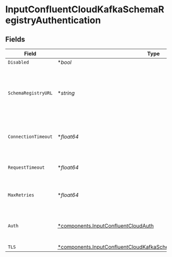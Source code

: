 # InputConfluentCloudKafkaSchemaRegistryAuthentication


## Fields

| Field                                                                                                                                                             | Type                                                                                                                                                              | Required                                                                                                                                                          | Description                                                                                                                                                       |
| ----------------------------------------------------------------------------------------------------------------------------------------------------------------- | ----------------------------------------------------------------------------------------------------------------------------------------------------------------- | ----------------------------------------------------------------------------------------------------------------------------------------------------------------- | ----------------------------------------------------------------------------------------------------------------------------------------------------------------- |
| `Disabled`                                                                                                                                                        | **bool*                                                                                                                                                           | :heavy_minus_sign:                                                                                                                                                | N/A                                                                                                                                                               |
| `SchemaRegistryURL`                                                                                                                                               | **string*                                                                                                                                                         | :heavy_minus_sign:                                                                                                                                                | URL for accessing the Confluent Schema Registry. Example: http://localhost:8081. To connect over TLS, use https instead of http.                                  |
| `ConnectionTimeout`                                                                                                                                               | **float64*                                                                                                                                                        | :heavy_minus_sign:                                                                                                                                                | Maximum time to wait for a Schema Registry connection to complete successfully                                                                                    |
| `RequestTimeout`                                                                                                                                                  | **float64*                                                                                                                                                        | :heavy_minus_sign:                                                                                                                                                | Maximum time to wait for the Schema Registry to respond to a request                                                                                              |
| `MaxRetries`                                                                                                                                                      | **float64*                                                                                                                                                        | :heavy_minus_sign:                                                                                                                                                | Maximum number of times to try fetching schemas from the Schema Registry                                                                                          |
| `Auth`                                                                                                                                                            | [*components.InputConfluentCloudAuth](../../models/components/inputconfluentcloudauth.md)                                                                         | :heavy_minus_sign:                                                                                                                                                | Credentials to use when authenticating with the schema registry using basic HTTP authentication                                                                   |
| `TLS`                                                                                                                                                             | [*components.InputConfluentCloudKafkaSchemaRegistryTLSSettingsClientSide](../../models/components/inputconfluentcloudkafkaschemaregistrytlssettingsclientside.md) | :heavy_minus_sign:                                                                                                                                                | N/A                                                                                                                                                               |